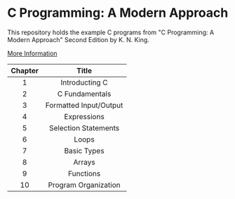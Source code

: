 # C Programming: A Modern Approach

This repository holds the example C programs from "C Programming: A Modern Approach" Second Edition by K. N. King.

[More Information](http://knking.com/books/c2/index.html)

| Chapter |         Title          |
| :-----: | :--------------------: |
|    1    |     Introducting C     |
|    2    |     C Fundamentals     |
|    3    | Formatted Input/Output |
|    4    |      Expressions       |
|    5    |  Selection Statements  |
|    6    |         Loops          |
|    7    |      Basic Types       |
|    8    |         Arrays         |
|    9    |       Functions        |
|   10    |  Program Organization  |
